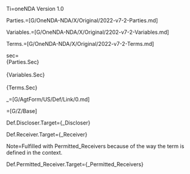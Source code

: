 Ti=oneNDA Version 1.0

Parties.=[G/OneNDA-NDA/X/Original/2022-v7-2-Parties.md]

Variables.=[G/OneNDA-NDA/X/Original/2202-v7-2-Variables.md]

Terms.=[G/OneNDA-NDA/X/Original/2022-v7-2-Terms.md]

sec=<br>{Parties.Sec}<br><br>{Variables.Sec}<br><br>{Terms.Sec}

_=[G/AgtForm/US/Def/Link/0.md]

=[G/Z/Base]

Def.Discloser.Target={_Discloser}

Def.Receiver.Target={_Receiver}

Note=Fulfilled with Permitted_Receivers because of the way the term is defined in the context.

Def.Permitted_Receiver.Target={_Permitted_Receivers}

